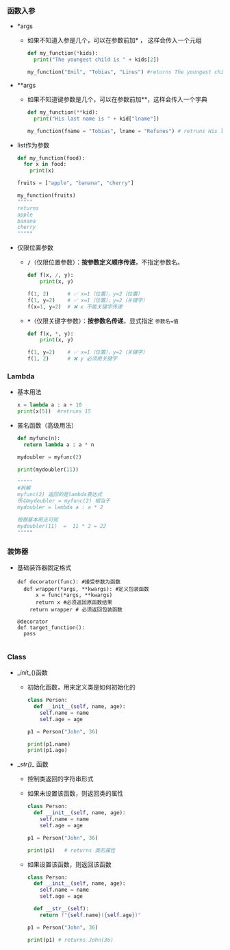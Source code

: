 ### 函数入参

- *args

  - 如果不知道入参是几个，可以在参数前加* ， 这样会传入一个元组

    ```python
    def my_function(*kids):
      print("The youngest child is " + kids[2])
    
    my_function("Emil", "Tobias", "Linus") #returns The youngest child is Linus
    ```

- **args

  - 如果不知道键参数是几个，可以在参数前加**，这样会传入一个字典

    ```python
    def my_function(**kid):
      print("His last name is " + kid["lname"])
    
    my_function(fname = "Tobias", lname = "Refsnes") # retruns His last name is Refsnes
    ```

- list作为参数

  ```python
  def my_function(food):
    for x in food:
      print(x)
  
  fruits = ["apple", "banana", "cherry"]
  
  my_function(fruits) 
  """""
  returns
  apple
  banana
  cherry
  """""
  ```

  

- 仅限位置参数

  - **`/`**（仅限位置参数）：**按参数定义顺序传递**，不指定参数名。

    ```python
    def f(x, /, y):
        print(x, y)
    
    f(1, 2)      # ✅ x=1（位置），y=2（位置）
    f(1, y=2)    # ✅ x=1（位置），y=2（关键字）
    f(x=1, y=2)  # ❌ x 不能关键字传递
    ```

  - **`*`**（仅限关键字参数）：**按参数名传递**，显式指定 `参数名=值`

    ```python
    def f(x, *, y):
        print(x, y)
    
    f(1, y=2)    # ✅ x=1（位置），y=2（关键字）
    f(1, 2)      # ❌ y 必须用关键字
    ```

### Lambda

- 基本用法

  ```python
  x = lambda a : a + 10
  print(x(5))  #retruns 15
  ```

- 匿名函数（高级用法）

  ```python
  def myfunc(n):
    return lambda a : a * n
  
  mydoubler = myfunc(2)
  
  print(mydoubler(11))
  
  """""
  #拆解
  myfunc(2) 返回的是lambda表达式
  所以mydoubler = myfunc(2) 相当于
  mydoubler = lambda a : a * 2
  
  根据基本用法可知
  mydoubler(11)  =  11 * 2 = 22
  """""
  ```


### 装饰器

- 基础装饰器固定格式

  ```
  def decorator(func): #接受参数为函数
  	def wrapper(*args, **kwargs): #定义包装函数
      	x = func(*args, **kwargs)
      	return x #必须返回原函数结果
      return wrapper # 必须返回包装函数
  
  @decorator
  def target_function():
  	pass
      
  ```

  



### Class

- \__init\__()函数

  - 初始化函数，用来定义类是如何初始化的

    ```python
    class Person:
      def __init__(self, name, age):
        self.name = name
        self.age = age
    
    p1 = Person("John", 36)
    
    print(p1.name)
    print(p1.age)
    ```

- \__str()\__ 函数

  - 控制类返回的字符串形式

  - 如果未设置该函数，则返回类的属性

    ```python
    class Person:
      def __init__(self, name, age):
        self.name = name
        self.age = age
    
    p1 = Person("John", 36)
    
    print(p1)   # returns 类的属性
    ```

  - 如果设置该函数，则返回该函数

    ```python
    class Person:
      def __init__(self, name, age):
        self.name = name
        self.age = age
    
      def __str__(self):
        return f"{self.name}({self.age})"
    
    p1 = Person("John", 36)
    
    print(p1) # returns John(36)
    ```

    
